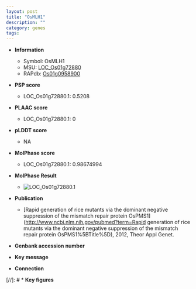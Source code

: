 ```yaml
---
layout: post
title: "OsMLH1"
description: ""
category: genes
tags: 
---
```


* **Information**  
    + Symbol: OsMLH1  
    + MSU: [LOC_Os01g72880](http://rice.plantbiology.msu.edu/cgi-bin/ORF_infopage.cgi?orf=LOC_Os01g72880)  
    + RAPdb: [Os01g0958900](http://rapdb.dna.affrc.go.jp/viewer/gbrowse_details/irgsp1?name=Os01g0958900)  

* **PSP score**  
    + LOC_Os01g72880.1: 0.5208 

* **PLAAC score**  
    + LOC_Os01g72880.1: 0 

* **pLDDT score**
    + NA


* **MolPhase score**
    + LOC_Os01g72880.1: 0.98674994

* **MolPhase Result**
    + ![LOC_Os01g72880.1](https://304243504.github.io/Pictures/LOC_Os01g/LOC_Os01g72880.1.png)

* **Publication**  
    + [Rapid generation of rice mutants via the dominant negative suppression of the mismatch repair protein OsPMS1](http://www.ncbi.nlm.nih.gov/pubmed?term=Rapid generation of rice mutants via the dominant negative suppression of the mismatch repair protein OsPMS1%5BTitle%5D), 2012, Theor Appl Genet.

* **Genbank accession number**  

* **Key message**  

* **Connection**  

[//]: # * **Key figures**  



